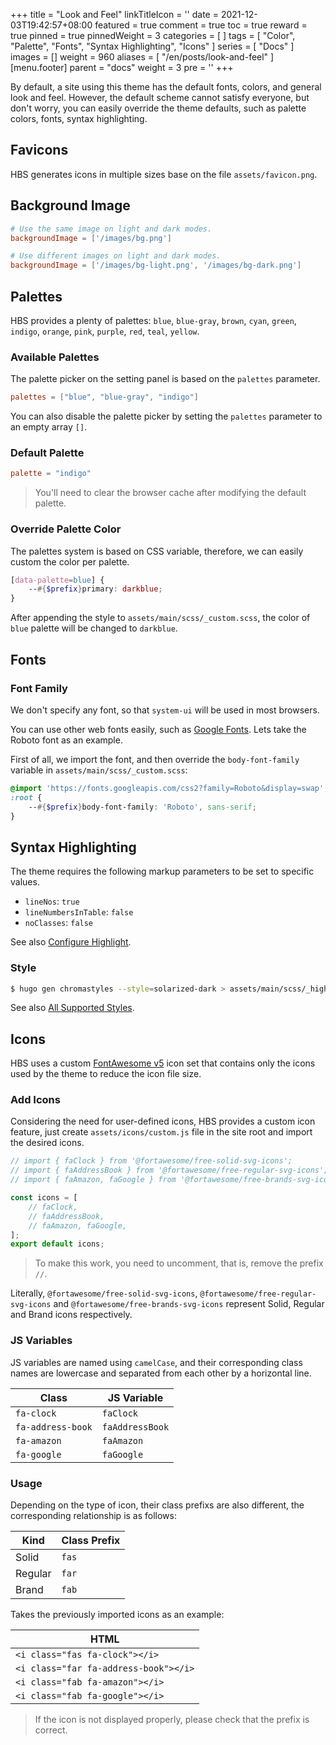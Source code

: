 +++
title = "Look and Feel"
linkTitleIcon = '<i class="fas fa-palette fa-fw"></i>'
date = 2021-12-03T19:42:57+08:00
featured = true
comment = true
toc = true
reward = true
pinned = true
pinnedWeight = 3
categories = [
]
tags = [
  "Color",
  "Palette",
  "Fonts",
  "Syntax Highlighting",
  "Icons"
]
series = [
  "Docs"
]
images = []
weight = 960
aliases = [
  "/en/posts/look-and-feel"
]
[menu.footer]
  parent = "docs"
  weight = 3
  pre = '<i class="fas fa-fw fa-palette me-1"></i>'
+++

By default, a site using this theme has the default fonts, colors, and general look and feel.
However, the default scheme cannot satisfy everyone, but don't worry, you can easily override the theme defaults, such as palette colors, fonts, syntax highlighting.

<!--more-->

## Favicons

HBS generates icons in multiple sizes base on the file `assets/favicon.png`.

## Background Image

```toml {title="config/_default/params.toml"}
# Use the same image on light and dark modes.
backgroundImage = ['/images/bg.png']

# Use different images on light and dark modes.
backgroundImage = ['/images/bg-light.png', '/images/bg-dark.png']
```

## Palettes

HBS provides a plenty of palettes: `blue`, `blue-gray`, `brown`, `cyan`, `green`, `indigo`, `orange`, `pink`, `purple`, `red`, `teal`, `yellow`.

### Available Palettes

The palette picker on the setting panel is based on the `palettes` parameter. 

```toml {title="config/_default/params.toml"}
palettes = ["blue", "blue-gray", "indigo"]
```

You can also disable the palette picker by setting the `palettes` parameter to an empty array `[]`.

### Default Palette

```toml {title="config/_default/params.toml"}
palette = "indigo"
```

> You'll need to clear the browser cache after modifying the default palette.

### Override Palette Color

The palettes system is based on CSS variable, therefore, we can easily custom the color per palette.

```scss {title="assets/main/scss/_custom.scss"}
[data-palette=blue] {
    --#{$prefix}primary: darkblue;
}
```

After appending the style to `assets/main/scss/_custom.scss`, the color of `blue` palette will be changed to `darkblue`.

## Fonts

### Font Family

We don't specify any font, so that `system-ui` will be used in most browsers.

You can use other web fonts easily, such as [Google Fonts](https://fonts.google.com/). Lets take the Roboto font as an example.

First of all, we import the font, and then override the `body-font-family` variable in `assets/main/scss/_custom.scss`:

```scss {title="assets/main/scss/_custom.scss"}
@import 'https://fonts.googleapis.com/css2?family=Roboto&display=swap';
:root {
    --#{$prefix}body-font-family: 'Roboto', sans-serif;
}
```

## Syntax Highlighting

The theme requires the following markup parameters to be set to specific values.

- `lineNos`: `true`
- `lineNumbersInTable`: `false`
- `noClasses`: `false`

See also [Configure Highlight](https://gohugo.io/getting-started/configuration-markup#highlight).

### Style

```bash
$ hugo gen chromastyles --style=solarized-dark > assets/main/scss/_highlight.scss
```

See also [All Supported Styles](https://xyproto.github.io/splash/docs/all.html).

## Icons

HBS uses a custom [FontAwesome v5](https://fontawesome.com/v5/search) icon set that contains only the icons used by the theme to reduce the icon file size.

### Add Icons

Considering the need for user-defined icons, HBS provides a custom icon feature, just create `assets/icons/custom.js` file in the site root and import the desired icons.

```js {title="assets/icons/custom.js"}
// import { faClock } from '@fortawesome/free-solid-svg-icons';
// import { faAddressBook } from '@fortawesome/free-regular-svg-icons';
// import { faAmazon, faGoogle } from '@fortawesome/free-brands-svg-icons';

const icons = [
    // faClock,
    // faAddressBook,
    // faAmazon, faGoogle,
];
export default icons;
```

> To make this work, you need to uncomment, that is, remove the prefix `//`.

Literally, `@fortawesome/free-solid-svg-icons`, `@fortawesome/free-regular-svg-icons` and `@fortawesome/free-brands-svg-icons` represent Solid, Regular and Brand icons respectively.

### JS Variables

JS variables are named using `camelCase`, and their corresponding class names are lowercase and separated from each other by a horizontal line.

| Class | JS Variable |
|---|---|
| `fa-clock` | `faClock` |
| `fa-address-book` | `faAddressBook` |
| `fa-amazon` | `faAmazon` |
| `fa-google` | `faGoogle` |

### Usage

Depending on the type of icon, their class prefixs are ​​also different, the corresponding relationship is as follows:

| Kind | Class Prefix
|---|---|
| Solid | `fas`
| Regular | `far`
| Brand | `fab`

Takes the previously imported icons as an example:

| HTML |
|---|
| `<i class="fas fa-clock"></i>` |
| `<i class="far fa-address-book"></i>` |
| `<i class="fab fa-amazon"></i>` |
| `<i class="fab fa-google"></i>` |

> If the icon is not displayed properly, please check that the prefix is ​​correct.
